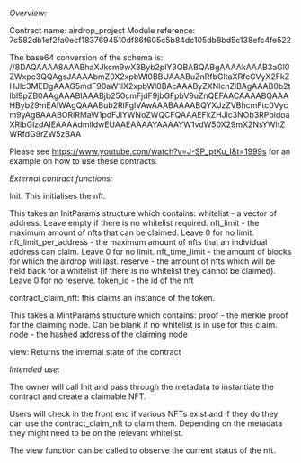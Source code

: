 *Overview:*

Contract name: airdrop_project
Module reference: 7c582db1ef2fa0ecf1837694510df86f605c5b84dc105db8bd5c138efc4fe522

The base64 conversion of the schema is:
//8DAQAAAA8AAABhaXJkcm9wX3Byb2plY3QBABQABgAAAAkAAAB3aGl0ZWxpc3QQAgsJAAAAbmZ0X2xpbWl0BBUAAABuZnRfbGltaXRfcGVyX2FkZHJlc3MEDgAAAG5mdF90aW1lX2xpbWl0BAcAAAByZXNlcnZlBAgAAAB0b2tlbl9pZB0AAgAAABIAAABjb250cmFjdF9jbGFpbV9uZnQEFAACAAAABQAAAHByb29mEAIWAgQAAABub2RlFgIVAwAAABAAAABQYXJzZVBhcmFtc0Vycm9yAg8AAABORlRMaW1pdFJlYWNoZWQCFQAAAEFkZHJlc3NOb3RPbldoaXRlbGlzdAIEAAAAdmlldwEUAAEAAAAYAAAAYW1vdW50X29mX2NsYWltZWRfdG9rZW5zBAA

Please see https://www.youtube.com/watch?v=J-SP_ptKu_I&t=1999s for an example on how to use these contracts.

*External contract functions:*

Init:  This initialises the nft.    

This takes an InitParams structure which contains:
    whitelist - a vector of address.  Leave empty if there is no whitelist required.
    nft_limit - the maximum amount of nfts that can be claimed.  Leave 0 for no limit.
    nft_limit_per_address - the maximum amount of nfts that an individual address can claim.  Leave 0 for no limit.
    nft_time_limit - the amount of blocks for which the airdrop will last.
    reserve - the amount of nfts which will be held back for a whitelist (if there is no whitelist they cannot be claimed).  Leave 0 for no reserve.
    token_id - the id of the nft


contract_claim_nft:  this claims an instance of the token.

This takes a MintParams structure which contains:
    proof - the merkle proof for the claiming node.  Can be blank if no whitelist is in use for this claim.
    node - the hashed address of the claiming node

view:   Returns the internal state of the contract

*Intended use:*

The owner will call Init and pass through the metadata to instantiate the contract and create a claimable NFT.

Users will check in the front end if various NFTs exist and if they do they can use the contract_claim_nft to claim them.  Depending on the metadata they might need to be on the relevant whitelist.

The view function can be called to observe the current status of the nft.